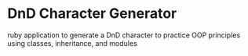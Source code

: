 # DnD Character Generator
ruby application to generate a DnD character to practice OOP principles using classes, inheritance, and modules 
